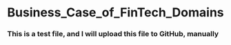 # Business_Case_of_FinTech_Domains

### This is a test file, and I will upload this file to GitHub, manually